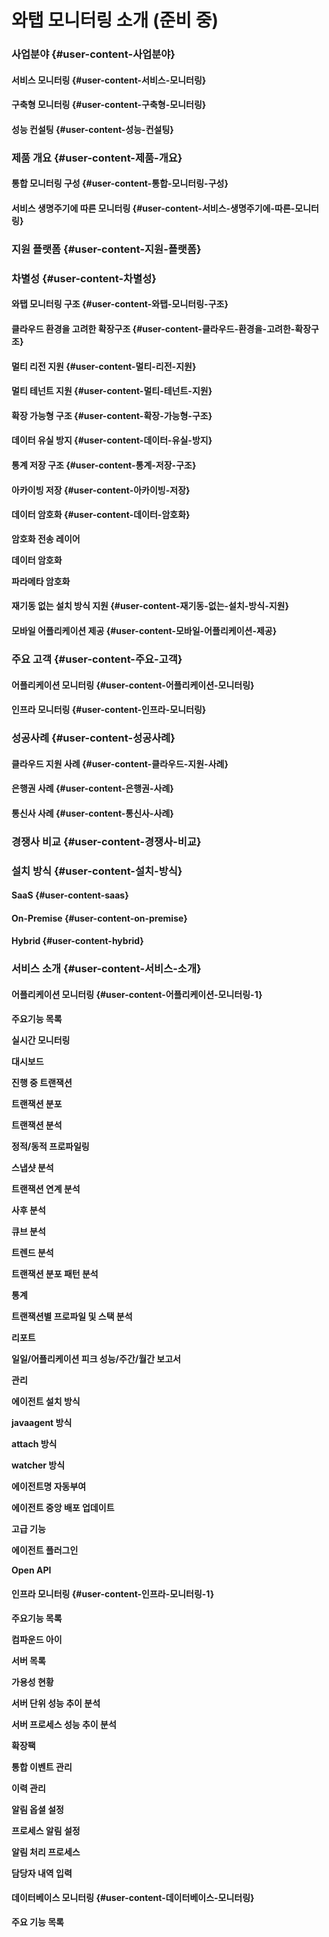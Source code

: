 # 와탭 모니터링 소개 \(준비 중\)

### 사업분야 {#user-content-사업분야}

#### 서비스 모니터링 {#user-content-서비스-모니터링}

#### 구축형 모니터링 {#user-content-구축형-모니터링}

#### 성능 컨설팅 {#user-content-성능-컨설팅}

### 제품 개요 {#user-content-제품-개요}

#### 통합 모니터링 구성 {#user-content-통합-모니터링-구성}

#### 서비스 생명주기에 따른 모니터링 {#user-content-서비스-생명주기에-따른-모니터링}

### 지원 플랫폼 {#user-content-지원-플랫폼}

### 차별성 {#user-content-차별성}

#### 와탭 모니터링 구조 {#user-content-와탭-모니터링-구조}

#### 클라우드 환경을 고려한 확장구조 {#user-content-클라우드-환경을-고려한-확장구조}

#### 멀티 리전 지원 {#user-content-멀티-리전-지원}

#### 멀티 테넌트 지원 {#user-content-멀티-테넌트-지원}

#### 확장 가능형 구조 {#user-content-확장-가능형-구조}

#### 데이터 유실 방지 {#user-content-데이터-유실-방지}

#### 통계 저장 구조 {#user-content-통계-저장-구조}

#### 아카이빙 저장 {#user-content-아카이빙-저장}

#### 데이터 암호화 {#user-content-데이터-암호화}

**암호화 전송 레이어**

**데이터 암호화**

**파라메타 암호화**

#### 재기동 없는 설치 방식 지원 {#user-content-재기동-없는-설치-방식-지원}

#### 모바일 어플리케이션 제공 {#user-content-모바일-어플리케이션-제공}

### 주요 고객 {#user-content-주요-고객}

#### 어플리케이션 모니터링 {#user-content-어플리케이션-모니터링}

#### 인프라 모니터링 {#user-content-인프라-모니터링}

### 성공사례 {#user-content-성공사례}

#### 클라우드 지원 사례 {#user-content-클라우드-지원-사례}

#### 은행권 사례 {#user-content-은행권-사례}

#### 통신사 사례 {#user-content-통신사-사례}

### 경쟁사 비교 {#user-content-경쟁사-비교}

### 설치 방식 {#user-content-설치-방식}

#### SaaS {#user-content-saas}

#### On-Premise {#user-content-on-premise}

#### Hybrid {#user-content-hybrid}

### 서비스 소개 {#user-content-서비스-소개}

#### 어플리케이션 모니터링 {#user-content-어플리케이션-모니터링-1}

**주요기능 목록**

**실시간 모니터링**

**대시보드**

**진행 중 트랜잭션**

**트랜잭션 분포**

**트랜잭션 분석**

**정적/동적 프로파일링**

**스냅샷 분석**

**트랜잭션 연계 분석**

**사후 분석**

**큐브 분석**

**트렌드 분석**

**트랜잭션 분포 패턴 분석**

**통계**

**트랜잭션별 프로파일 및 스택 분석**

**리포트**

**일일/어플리케이션 피크 성능/주간/월간 보고서**

**관리**

**에이전트 설치 방식**

**javaagent 방식**

**attach 방식**

**watcher 방식**

**에이전트명 자동부여**

**에이전트 중앙 배포 업데이트**

**고급 기능**

**에이전트 플러그인**

**Open API**

#### 인프라 모니터링 {#user-content-인프라-모니터링-1}

**주요기능 목록**

**컴파운드 아이**

**서버 목록**

**가용성 현황**

**서버 단위 성능 추이 분석**

**서버 프로세스 성능 추이 분석**

**확장팩**

**통합 이벤트 관리**

**이력 관리**

**알림 옵셜 설정**

**프로세스 알림 설정**

**알림 처리 프로세스**

**담당자 내역 입력**

#### 데이터베이스 모니터링 {#user-content-데이터베이스-모니터링}

**주요 기능 목록**

